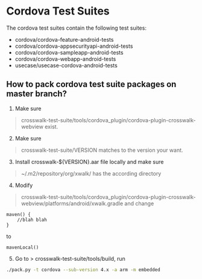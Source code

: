 # Cordova Test Suites

The cordova test suites contain the following test suites:

* cordova/cordova-feature-android-tests
* cordova/cordova-appsecurityapi-android-tests
* cordova/cordova-sampleapp-android-tests
* cordova/cordova-webapp-android-tests
* usecase/usecase-cordova-android-tests

## How to pack cordova test suite packages on master branch?
1. Make sure 
> crosswalk-test-suite/tools/cordova_plugin/cordova-plugin-crosswalk-webview 
exist.
2. Make sure 
> crosswalk-test-suite/VERSION 
matches to the version your want.
3. Install crosswalk-${VERSION}.aar file locally and make sure
> ~/.m2/repository/org/xwalk/ has the according directory
4. Modify 
> crosswalk-test-suite/tools/cordova_plugin/cordova-plugin-crosswalk-webview/platforms/android/xwalk.gradle
and change 

```
maven() {
    //blah blah
}
```
to

```
mavenLocal()
```
5. Go to > crosswalk-test-suite/tools/build, run

```Bash
./pack.py -t cordova --sub-version 4.x -a arm -m embedded
```

